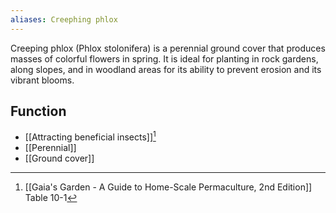 ```yaml
---
aliases: Creephing phlox
---
```

Creeping phlox (Phlox stolonifera) is a perennial ground cover that produces masses of colorful flowers in spring. It is ideal for planting in rock gardens, along slopes, and in woodland areas for its ability to prevent erosion and its vibrant blooms.

## Function
- [[Attracting beneficial insects]][^1]
- [[Perennial]]
- [[Ground cover]]

[^1]: [[Gaia's Garden - A Guide to Home-Scale Permaculture, 2nd Edition]] Table 10-1